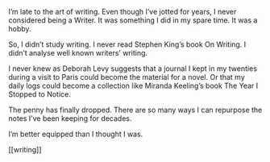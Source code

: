 I’m late to the art of writing. Even though I’ve jotted for years, I never considered being a Writer. It was something I did in my spare time. It was a hobby.

So, I didn’t study writing. I never read Stephen King’s book On Writing. I didn’t analyse well known writers’ writing. 

I never knew as Deborah Levy suggests that a journal I kept in my twenties during a visit to Paris could become the material for a novel. Or that my daily logs could become a collection like Miranda Keeling’s book The Year I Stopped to Notice. 

The penny has finally dropped. There are so many ways I can repurpose the notes I’ve been keeping for decades.

I’m better equipped than I thought I was.

[[writing]]